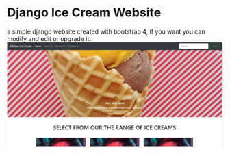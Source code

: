 # Django Ice Cream Website
a simple django website created with bootstrap 4, if you want you can modify and edit or upgrade it.
![](1.PNG)
